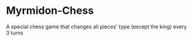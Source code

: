 # Myrmidon-Chess
A special chess game that changes all pieces' type (except the king) every 3 turns
